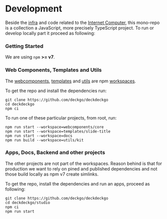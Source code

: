 # Development

Beside the [infra](https://github.com/deckgo/deckdeckgo/tree/main/infra) and code related to the [Internet Computer](https://dfinity.org/), this mono-repo is a collection a JavaScript, more precisely TypeScript project. To run or develop locally part it proceed as following:

### Getting Started

We are using `npm` **>= v7**.

### Web Components, Templates and Utils

The [webcomponents](https://github.com/deckgo/deckdeckgo/tree/main/webcomponents), [templates](https://github.com/deckgo/deckdeckgo/tree/main/templates) and [utils](https://github.com/deckgo/deckdeckgo/tree/main/templates) are npm [workspaces](https://docs.npmjs.com/cli/v7/using-npm/workspaces/).

To get the repo and install the dependencies run:

```
git clone https://github.com/deckgo/deckdeckgo
cd deckdeckgo
npm ci
```

To run one of these particular projects, from root, run:

```
npm run start --workspace=webcomponents/core
npm run start --workspace=templates/slide-title
npm run start --workspace=docs
npm run build --workspace=utils/kit
```

### Apps, Docs, Backend and other projects

The other projects are not part of the workspaces. Reason behind is that for production we want to rely on pined and published dependencies and not those build locally as npm v7 create simlinks.

To get the repo, install the dependencies and run an apps, proceed as following:

```
git clone https://github.com/deckgo/deckdeckgo
cd deckdeckgo/studio
npm ci
npm run start
```

